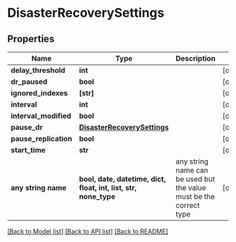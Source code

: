 # DisasterRecoverySettings


## Properties
Name | Type | Description | Notes
------------ | ------------- | ------------- | -------------
**delay_threshold** | **int** |  | [optional] 
**dr_paused** | **bool** |  | [optional] 
**ignored_indexes** | **[str]** |  | [optional] 
**interval** | **int** |  | [optional] 
**interval_modified** | **bool** |  | [optional] 
**pause_dr** | [**DisasterRecoverySettings**](DisasterRecoverySettings.md) |  | [optional] 
**pause_replication** | **bool** |  | [optional] 
**start_time** | **str** |  | [optional] 
**any string name** | **bool, date, datetime, dict, float, int, list, str, none_type** | any string name can be used but the value must be the correct type | [optional]

[[Back to Model list]](../README.md#documentation-for-models) [[Back to API list]](../README.md#documentation-for-api-endpoints) [[Back to README]](../README.md)


